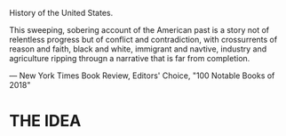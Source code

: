 History of the United States.

This sweeping, sobering account of the American past is a story not of relentless progress but of conflict and contradiction, with crossurrents of reason and faith, black and white, immigrant and navtive, industry and agriculture ripping througn a narrative that is far from completion.

— New York Times Book Review, Editors' Choice, "100 Notable Books of 2018"



# THE IDEA

